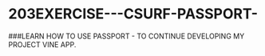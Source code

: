# 203EXERCISE---CSURF-PASSPORT-
###LEARN HOW TO USE PASSPORT - TO CONTINUE DEVELOPING MY PROJECT VINE APP.

